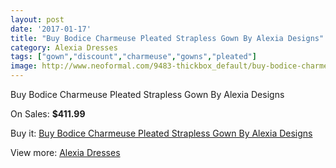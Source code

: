```yaml
---
layout: post
date: '2017-01-17'
title: "Buy Bodice Charmeuse Pleated Strapless Gown By Alexia Designs"
category: Alexia Dresses
tags: ["gown","discount","charmeuse","gowns","pleated"]
image: http://www.neoformal.com/9483-thickbox_default/buy-bodice-charmeuse-pleated-strapless-gown-by-alexia-designs.jpg
---
```

Buy Bodice Charmeuse Pleated Strapless Gown By Alexia Designs

On Sales: **$411.99**
<a href="https://www.neoformal.com/en/alexia-dresses/3276-buy-bodice-charmeuse-pleated-strapless-gown-by-alexia-designs.html"><amp-img layout="responsive" width="600" height="600" src="//www.neoformal.com/9483-thickbox_default/buy-bodice-charmeuse-pleated-strapless-gown-by-alexia-designs.jpg" alt="Buy Bodice Charmeuse Pleated Strapless Gown By Alexia Designs 0" /></a>
<a href="https://www.neoformal.com/en/alexia-dresses/3276-buy-bodice-charmeuse-pleated-strapless-gown-by-alexia-designs.html"><amp-img layout="responsive" width="600" height="600" src="//www.neoformal.com/9484-thickbox_default/buy-bodice-charmeuse-pleated-strapless-gown-by-alexia-designs.jpg" alt="Buy Bodice Charmeuse Pleated Strapless Gown By Alexia Designs 1" /></a>

Buy it: [Buy Bodice Charmeuse Pleated Strapless Gown By Alexia Designs](https://www.neoformal.com/en/alexia-dresses/3276-buy-bodice-charmeuse-pleated-strapless-gown-by-alexia-designs.html "Buy Bodice Charmeuse Pleated Strapless Gown By Alexia Designs")

View more: [Alexia Dresses](https://www.neoformal.com/en/35-alexia-dresses "Alexia Dresses")
